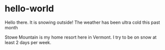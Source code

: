 # hello-world

Hello there. It is snowing outside! The weather has been ultra cold this past month

Stowe Mountain is my home resort here in Vermont. I try to be on snow at least 2 days per week. 
